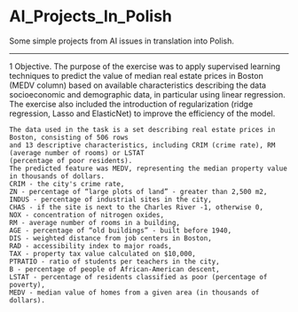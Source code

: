# AI_Projects_In_Polish
Some simple projects from AI issues in translation into Polish.

---

1 Objective.
The purpose of the exercise was to apply supervised learning techniques to predict the value of median
real estate prices in Boston (MEDV column) based on available characteristics describing the data
socioeconomic and demographic data, in particular using linear regression. The exercise also included the introduction of regularization (ridge regression, Lasso and ElasticNet) to improve the efficiency of the model.


```Data sets:
The data used in the task is a set describing real estate prices in Boston, consisting of 506 rows
and 13 descriptive characteristics, including CRIM (crime rate), RM (average number of rooms) or LSTAT
(percentage of poor residents).
The predicted feature was MEDV, representing the median property value
in thousands of dollars.
CRIM - the city's crime rate,
ZN - percentage of “large plots of land” - greater than 2,500 m2,
INDUS - percentage of industrial sites in the city,
CHAS - if the site is next to the Charles River -1, otherwise 0,
NOX - concentration of nitrogen oxides,
RM - average number of rooms in a building,
AGE - percentage of “old buildings” - built before 1940,
DIS - weighted distance from job centers in Boston,
RAD - accessibility index to major roads,
TAX - property tax value calculated on $10,000,
PTRATIO - ratio of students per teachers in the city,
B - percentage of people of African-American descent,
LSTAT - percentage of residents classified as poor (percentage of poverty),
MEDV - median value of homes from a given area (in thousands of dollars).
```
